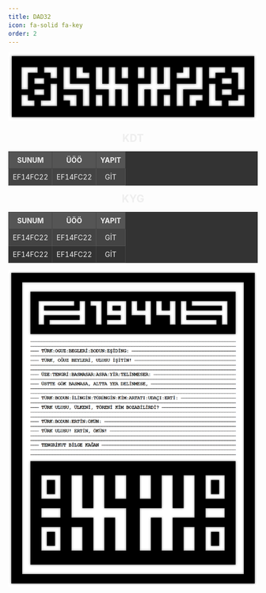 ```yaml
---
title: DAD32
icon: fa-solid fa-key
order: 2
---
```


<div style="text-align: center;">
  <img src="/assets/img/dad32/1.png" alt="1" style="max-width: 100%; height: auto; margin-bottom: 20px;">

  <!-- KDT -->
  <h2 style="text-align: center; color: #eee; margin-bottom: 10px; margin-top: 0px;">KDT</h2>
  <table style="border-collapse: collapse; background-color: #333; color: #eee; table-layout: fixed; width: 100%;">
    <thead>
      <tr style="background-color: #555;">
        <th style="border: 1px solid #444; padding: 8px; text-align: center;">SUNUM</th>
        <th style="border: 1px solid #444; padding: 8px; text-align: center;">ÜÖÖ</th>
        <th style="border: 1px solid #444; padding: 8px; text-align: center;">YAPIT</th>
      </tr>
    </thead>
    <tbody>
      <tr style="background-color: #444;">
        <td style="border: 1px solid #555; padding: 8px;">EF14FC22</td>
        <td style="border: 1px solid #555; padding: 8px;">EF14FC22</td>
        <td style="border: 1px solid #555; padding: 8px;">
          <a href="https://ornek1.com" target="_blank" style="color: #eee; text-decoration: none;">GİT</a>
        </td>
      </tr>
    </tbody>
  </table>

  <!-- KYG -->
  <h2 style="text-align: center; color: #eee; margin-bottom: 10px; margin-top: 0px;">KYG</h2>
  <table style="border-collapse: collapse; background-color: #333; color: #eee; table-layout: fixed; width: 100%;">
    <thead>
      <tr style="background-color: #555;">
        <th style="border: 1px solid #444; padding: 8px; text-align: center;">SUNUM</th>
        <th style="border: 1px solid #444; padding: 8px; text-align: center;">ÜÖÖ</th>
        <th style="border: 1px solid #444; padding: 8px; text-align: center;">YAPIT</th>
      </tr>
    </thead>
    <tbody>
      <tr style="background-color: #444;">
        <td style="border: 1px solid #555; padding: 8px;">EF14FC22</td>
        <td style="border: 1px solid #555; padding: 8px;">EF14FC22</td>
        <td style="border: 1px solid #555; padding: 8px;">
          <a href="https://ornek1.com" target="_blank" style="color: #eee; text-decoration: none;">GİT</a>
        </td>
      </tr>
      <tr style="background-color: #333;">
        <td style="border: 1px solid #444; padding: 8px;">EF14FC22</td>
        <td style="border: 1px solid #444; padding: 8px;">EF14FC22</td>
        <td style="border: 1px solid #444; padding: 8px;">
          <a href="https://ornek2.com" target="_blank" style="color: #eee; text-decoration: none;">GİT</a>
        </td>
      </tr>
    </tbody>
  </table>

  <img src="/assets/img/dad32/2.png" alt="2" style="max-width: 100%; height: auto; margin-top: 0px;">
</div>
